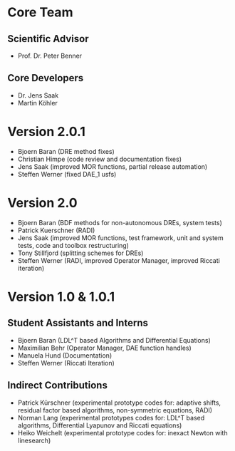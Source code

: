 # Core Team

## Scientific Advisor 
- Prof. Dr. Peter Benner

## Core Developers 
- Dr. Jens Saak 
- Martin Köhler

# Version 2.0.1
- Bjoern Baran       (DRE method fixes)
- Christian Himpe    (code review and documentation fixes)
- Jens Saak          (improved MOR functions, partial release automation)
- Steffen Werner     (fixed DAE_1 usfs)

# Version 2.0
- Bjoern Baran       (BDF methods for non-autonomous DREs, system tests)
- Patrick Kuerschner (RADI)
- Jens Saak          (improved MOR functions, test framework, unit and
                      system tests, code and toolbox restructuring)
- Tony Stillfjord    (splitting schemes for DREs)
- Steffen Werner     (RADI, improved Operator Manager, 
                      improved Riccati iteration)

# Version 1.0 & 1.0.1
## Student Assistants and Interns
- Bjoern Baran    (LDL^T based Algorithms and Differential Equations)
- Maximilian Behr (Operator Manager, DAE function handles) 
- Manuela Hund    (Documentation)
- Steffen Werner  (Riccati Iteration)

## Indirect Contributions
- Patrick Kürschner (experimental prototype codes for:
                     adaptive shifts, 
                     residual factor based algorithms,
                     non-symmetric equations, RADI)
- Norman Lang       (experimental prototypes codes for:
                     LDL^T based algorithms,
                     Differential Lyapunov and Riccati equations)
- Heiko Weichelt    (experimental prototype codes for:
                     inexact Newton with linesearch)
